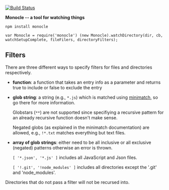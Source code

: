 [![Build Status](https://secure.travis-ci.org/samccone/monocle.png)](http://travis-ci.org/samccone/monocle)

**Monocle -- a tool for watching things**

`npm install monocle`

`var Monocle = require('monocle')
 (new Monocle).watchDirectory(dir, cb, watchSetupComplete, fileFilers, directoryFilters);
`


## Filters

There are three different ways to specify filters for files and directories respectively.

- **function**: a function that takes an entry info as a parameter and returns true to include or false to exclude the entry

- **glob string**: a string (e.g., `*.js`) which is matched using [minimatch](https://github.com/isaacs/minimatch), so go there for more
    information.

    Globstars (`**`) are not supported since specifiying a recursive pattern for an already recursive function doesn't make sense.

    Negated globs (as explained in the minimatch documentation) are allowed, e.g., `!*.txt` matches everything but text files.

- **array of glob strings**: either need to be all inclusive or all exclusive (negated) patterns otherwise an error is thrown.

    `[ '*.json', '*.js' ]` includes all JavaScript and Json files.


    `[ '!.git', '!node_modules' ]` includes all directories except the '.git' and 'node_modules'.

Directories that do not pass a filter will not be recursed into.